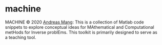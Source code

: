 # machine

MACHINE &copy; 2020 [Andreas Mang](http://www.math.uh.edu/~andreas): This is a collection of Matlab code snippets to explore conceptual ideas for MAthematical and Computational metHods for Inverse problEms. This toolkit is primarily designed to serve as a teaching tool.
